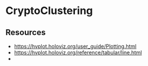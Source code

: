 # CryptoClustering



## Resources
- https://hvplot.holoviz.org/user_guide/Plotting.html
- https://hvplot.holoviz.org/reference/tabular/line.html
- 
